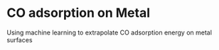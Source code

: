 # CO adsorption on Metal

Using machine learning to extrapolate CO adsorption energy on metal surfaces
